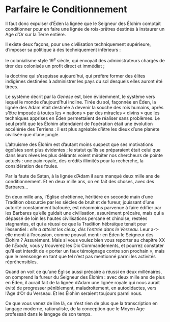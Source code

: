 # Parfaire le Conditionnement

Il faut donc expulser d’Éden la lignée que le Seigneur des Élohim comptait conditionner pour en faire une lignée de rois-prêtres destinés à instaurer un Age d’Or sur la Terre entière.

Il existe deux façons, pour une civilisation techniquement supérieure, d’imposer sa politique à des techniquement inférieurs :

le colonialisme style 19<sup>e</sup> siècle, qui envoyait des administrateurs chargés de tirer des colonisés un profit direct et immédiat ;

la doctrine qui s’esquisse aujourd’hui, qui préfère former des élites indigènes destinées à administrer les pays du sol desquels elles auront été tirées.

Le système décrit par la *Genèse* est, bien évidemment, le système vers lequel le monde d’aujourd’hui incline. Tirée du sol, façonnée en Éden, la lignée des Adam était destinée à devenir la souche des rois humains, après s’être imposée à toutes les « nations » par des miracles « divins » que les techniques apprises en Éden permettaient de réaliser sans problèmes. Le seul profit que les Élohim attendaient de l’opération était une évolution accélérée des Terriens : il est plus agréable d’être les dieux d’une planète civilisée que d’une jungle.

L’altruisme des Élohim est d’autant moins suspect que ses motivations égoïstes sont plus évidentes ; le statut qu’ils se préparaient était celui que dans leurs rêves les plus délirants voient miroiter nos chercheurs de pointe actuels : une paix royale, des crédits illimités pour la recherche, la considération des foules.

Par la faute de Satan, à la lignée d’Adam il aura manqué deux mille ans de conditionnement. Et en deux mille ans, on en fait des choses, avec des Barbares...

En deux mille ans, l’Église chrétienne, héritière en <span id="e9782221228517_c19-st1.xhtml#page-287"></span>seconde main d’une Tradition obscurcie par les siècles de bruit et de fureur, jouissant d’une autorité constamment bafouée, est néanmoins parvenue à faire édifier par les Barbares qu’elle guidait une civilisation, assurément précaire, mais qui a dépassé de loin les hautes civilisations persane et chinoise, restées stagnantes, et qui a réussi ce que la Tradition hébraïque tenait pour l’essentiel : *elle a atteint les cieux, dès l’entrée dans le Verseau.* Leur a-t-elle menti à l’occasion, comme pouvait mentir en Éden le Seigneur des Élohim ? Assurément. Mais si vous voulez bien vous reporter au chapitre XX de *l’Exode,* vous y trouverez les Dix Commandements, et pourrez constater qu’il est interdit de « porter un faux témoignage contre son prochain », mais que le mensonge en tant que tel n’est pas mentionné parmi les activités répréhensibles.

Quand on voit ce qu’une Église aussi précaire a réussi en deux millénaires, on comprend la fureur du Seigneur des Élohim : avec deux mille ans de plus en Éden, il aurait fait de la lignée d’Adam une lignée royale qui nous aurait évité de progresser péniblement, maladroitement, en autodidactes, vers l’Age d’Or du Verseau. Et les Élohim seraient toujours parmi nous.

Ce que vous venez de lire là, ce n’est rien de plus que la transcription en langage moderne, rationaliste, de la conception que le Moyen Age professait dans le langage de son temps.

<span id="e9782221228517_c19-st1.xhtml#title99"></span>

